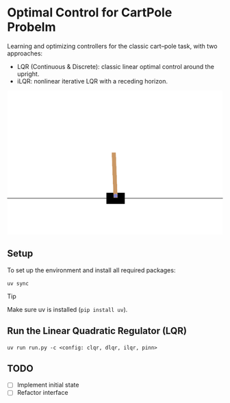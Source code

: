 # Optimal Control for CartPole Probelm
Learning and optimizing controllers for the classic cart–pole task, with two approaches:
- LQR (Continuous & Discrete): classic linear optimal control around the upright.
- iLQR: nonlinear iterative LQR with a receding horizon.

![demo](assets/clqr.gif)

## Setup
To set up the environment and install all required packages:
```
uv sync
```
> [!TIP]
> Make sure uv is installed (`pip install uv`).


## Run the Linear Quadratic Regulator (LQR)
```
uv run run.py -c <config: clqr, dlqr, ilqr, pinn>
```


## TODO
- [ ] Implement initial state
- [ ] Refactor interface
